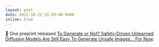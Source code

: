 ```yaml
---
layout: post
date: 2022-10-22 15:59:00-0400
inline: true
---
```


:partying_face: One preprint released [To Generate or Not? Safety-Driven Unlearned Diffusion Models Are Still Easy To Generate Unsafe Images... For Now](https://arxiv.org/pdf/2310.11868.pdf).
